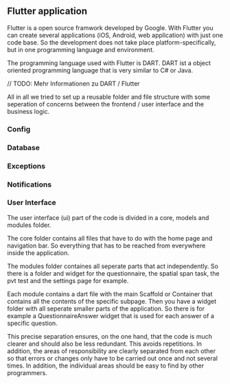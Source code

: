 ## Flutter application

Flutter is a open source framwork developed by Google. With Flutter you can create several applications (iOS, Android, web application) with just one code base. So the development does not take place platform-specifically, but in one programming language and environment.

The programming language used with Flutter is DART. DART ist a object oriented programming language that is very similar to C# or Java. 

// TODO: Mehr Informationen zu DART / Flutter


All in all we tried to set up a reusable folder and file structure with some seperation of concerns between the frontend / user interface and the business logic.

### Config

### Database

### Exceptions

### Notifications

### User Interface

The user interface (ui) part of the code is divided in a core, models and modules folder. 

The core folder contains all files that have to do with the home page and navigation bar. So everything that has to be reached from everywhere inside the application.

The modules folder containes all seperate parts that act independently. So there is a folder and widget for the questionnaire, the spatial span task, the pvt test and the settings page for example.

Each module contains a dart file with the main Scaffold or Container that contains all the contents of the specific subpage. Then you have a widget folder with all seperate smaller parts of the application. So there is for example a QuestionnaireAnswer widget that is used for each answer of a specific question.

This precise separation ensures, on the one hand, that the code is much clearer and should also be less redundant. This avoids repetitions. In addition, the areas of responsibility are clearly separated from each other so that errors or changes only have to be carried out once and not several times. In addition, the individual areas should be easy to find by other programmers.